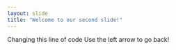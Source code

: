 ```yaml
---
layout: slide
title: "Welcome to our second slide!"
---
```

Changing this line of code 
Use the left arrow to go back!

